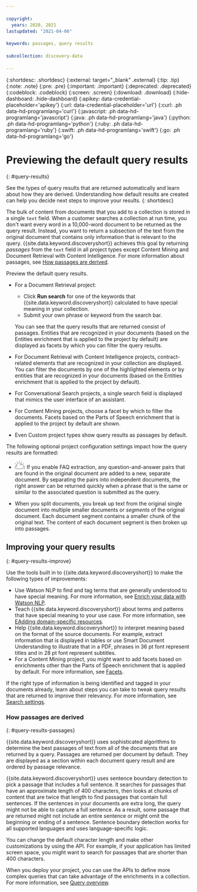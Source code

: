 ```yaml
---

copyright:
  years: 2020, 2021
lastupdated: "2021-04-06"

keywords: passages, query results

subcollection: discovery-data

---
```


{:shortdesc: .shortdesc}
{:external: target="_blank" .external}
{:tip: .tip}
{:note: .note}
{:pre: .pre}
{:important: .important}
{:deprecated: .deprecated}
{:codeblock: .codeblock}
{:screen: .screen}
{:download: .download}
{:hide-dashboard: .hide-dashboard}
{:apikey: data-credential-placeholder='apikey'} 
{:url: data-credential-placeholder='url'}
{:curl: .ph data-hd-programlang='curl'}
{:javascript: .ph data-hd-programlang='javascript'}
{:java: .ph data-hd-programlang='java'}
{:python: .ph data-hd-programlang='python'}
{:ruby: .ph data-hd-programlang='ruby'}
{:swift: .ph data-hd-programlang='swift'}
{:go: .ph data-hd-programlang='go'}

# Previewing the default query results
{: #query-results}

See the types of query results that are returned automatically and learn about how they are derived. Understanding how default results are created can help you decide next steps to improve your results.
{: shortdesc}

The bulk of content from documents that you add to a collection is stored in a single `text` field. When a customer searches a collection at run time, you don't want every word in a 10,000-word document to be returned as the query result. Instead, you want to return a subsection of the text from the original document that contains only information that is relevant to the query. {{site.data.keyword.discoveryshort}} achieves this goal by returning *passages* from the `text` field in all project types except Content Mining and Document Retrieval with Content Intelligence. For more information about passages, see [How passages are derived](#query-results-passages).

Preview the default query results.

- For a Document Retrieval project:

  - Click **Run search** for one of the keywords that {{site.data.keyword.discoveryshort}} calculated to have special meaning in your collection.
  - Submit your own phrase or keyword from the search bar.

  You can see that the query results that are returned consist of passages. Entities that are recognized in your documents (based on the Entities enrichment that is applied to the project by default) are displayed as facets by which you can filter the query results.

- For Document Retrieval with Content Intelligence projects, contract-related elements that are recognized in your collection are displayed. You can filter the documents by one of the highlighted elements or by entities that are recognized in your documents (based on the Entities enrichment that is applied to the project by default).
- For Conversational Search projects, a single search field is displayed that mimics the user interface of an assistant.
- For Content Mining projects, choose a facet by which to filter the documents. Facets based on the Parts of Speech enrichment that is applied to the project by default are shown.
- Even Custom project types show query results as passages by default.

The following optional project configuration settings impact how the query results are formatted:

- ![IBM Cloud only](images/ibm-cloud.png): If you enable FAQ extraction, any question-and-answer pairs that are found in the original document are added to a new, separate document. By separating the pairs into independent documents, the right answer can be returned quickly when a phrase that is the same or similar to the associated question is submitted as the query.

- When you split documents, you break up text from the original single document into multiple smaller documents or *segments* of the original document. Each document segment contains a smaller chunk of the original text. The content <!--in the `text` field--> of each document segment is then broken up into passages.

## Improving your query results
{: #query-results-improve}

Use the tools built in to {{site.data.keyword.discoveryshort}} to make the following types of improvements:

- Use Watson NLP to find and tag terms that are generally understood to have special meaning. For more information, see [Enrich your data with Watson NLP](/docs/discovery-data?topic=discovery-data-nlp).
- Teach {{site.data.keyword.discoveryshort}} about terms and patterns that have special meaning to your use case. For more information, see [EAdding domain-specific resources](/docs/discovery-data?topic=discovery-data-domain).
- Help {{site.data.keyword.discoveryshort}} to interpret meaning based on the format of the source documents. For example, extract information that is displayed in tables or use Smart Document Understanding to illustrate that in a PDF, phrases in 36 pt font represent titles and in 28 pt font represent subtitles.
- For a Content Mining project, you might want to add facets based on enrichments other than the Parts of Speech enrichment that is applied by default. For more information, see [Facets](/docs/discovery-data?topic=discovery-data-facets).

If the right type of information is being identified and tagged in your documents already, learn about steps you can take to tweak query results that are returned to improve their relevancy. For more information, see [Search settings](/docs/discovery-data?topic=discovery-data-search-settings).

### How passages are derived
{: #query-results-passages}

{{site.data.keyword.discoveryshort}} uses sophisticated algorithms to determine the best passages of text from all of the documents that are returned by a query. Passages are returned per document by default. They are displayed as a section within each document query result and are ordered by passage relevance.

{{site.data.keyword.discoveryshort}} uses sentence boundary detection to pick a passage that includes a full sentence. It searches for passages that have an approximate length of 400 characters, then looks at chunks of content that are twice that length to find passages that contain full sentences. If the sentences in your documents are extra long, the query might not be able to capture a full sentence. As a result, some passage that are returned might not include an entire sentence or might omit the beginning or ending of a sentence. Sentence boundary detection works for all supported languages and uses language-specific logic.

You can change the default character length and make other customizations by using the API. For example, if your application has limited screen space, you might want to search for passages that are shorter than 400 characters. 

When you deploy your project, you can use the APIs to define more complex queries that can take advantage of the enrichments in a collection. For more information, see [Query overview](/docs/discovery-data?topic=discovery-data-query-concepts).
